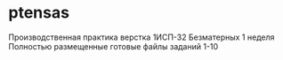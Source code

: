 # ptensas
Производственная практика верстка 1ИСП-32 Безматерных
1 неделя
Полностью размещенные готовые файлы заданий 1-10
